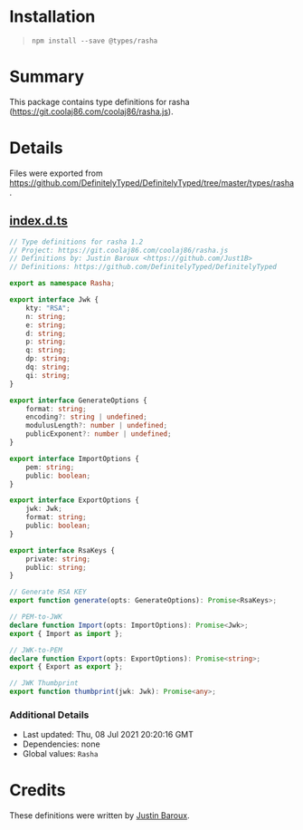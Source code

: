 # Installation
> `npm install --save @types/rasha`

# Summary
This package contains type definitions for rasha (https://git.coolaj86.com/coolaj86/rasha.js).

# Details
Files were exported from https://github.com/DefinitelyTyped/DefinitelyTyped/tree/master/types/rasha.
## [index.d.ts](https://github.com/DefinitelyTyped/DefinitelyTyped/tree/master/types/rasha/index.d.ts)
````ts
// Type definitions for rasha 1.2
// Project: https://git.coolaj86.com/coolaj86/rasha.js
// Definitions by: Justin Baroux <https://github.com/Just1B>
// Definitions: https://github.com/DefinitelyTyped/DefinitelyTyped

export as namespace Rasha;

export interface Jwk {
    kty: "RSA";
    n: string;
    e: string;
    d: string;
    p: string;
    q: string;
    dp: string;
    dq: string;
    qi: string;
}

export interface GenerateOptions {
    format: string;
    encoding?: string | undefined;
    modulusLength?: number | undefined;
    publicExponent?: number | undefined;
}

export interface ImportOptions {
    pem: string;
    public: boolean;
}

export interface ExportOptions {
    jwk: Jwk;
    format: string;
    public: boolean;
}

export interface RsaKeys {
    private: string;
    public: string;
}

// Generate RSA KEY
export function generate(opts: GenerateOptions): Promise<RsaKeys>;

// PEM-to-JWK
declare function Import(opts: ImportOptions): Promise<Jwk>;
export { Import as import };

// JWK-to-PEM
declare function Export(opts: ExportOptions): Promise<string>;
export { Export as export };

// JWK Thumbprint
export function thumbprint(jwk: Jwk): Promise<any>;

````

### Additional Details
 * Last updated: Thu, 08 Jul 2021 20:20:16 GMT
 * Dependencies: none
 * Global values: `Rasha`

# Credits
These definitions were written by [Justin Baroux](https://github.com/Just1B).
